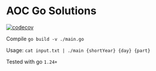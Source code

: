 # AOC Go Solutions

[![codecov](https://codecov.io/gh/donmahallem/aoc/graphs/badge.svg?token=meG36M3hel&component=module_go)](https://app.codecov.io/gh/donmahallem/aoc?components%5B0%5D=Go)

Compile `go build -v ./main.go`

Usage: `cat input.txt | ./main {shortYear} {day} {part}`

Tested with go `1.24+`
